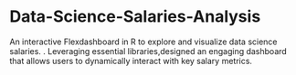# Data-Science-Salaries-Analysis
An interactive Flexdashboard in R to explore and visualize data science salaries. . Leveraging essential libraries,designed an engaging dashboard that allows users to dynamically interact with key salary metrics.
